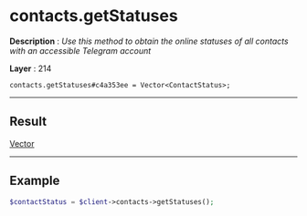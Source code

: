 # contacts.getStatuses

**Description** : *Use this method to obtain the online statuses of all contacts with an accessible Telegram account*

**Layer** : 214

```tl
contacts.getStatuses#c4a353ee = Vector<ContactStatus>;
```

---

## Result

[Vector<ContactStatus>](type/ContactStatus)

---

## Example

```php
$contactStatus = $client->contacts->getStatuses();
```